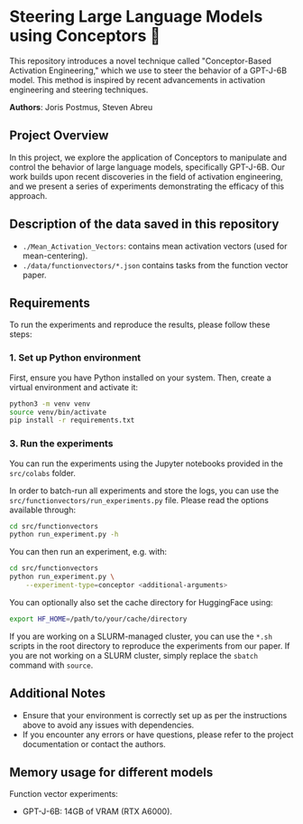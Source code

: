 
# **Steering Large Language Models using Conceptors** 🛞

This repository introduces a novel technique called "Conceptor-Based Activation Engineering," which we use to steer the behavior of a GPT-J-6B model. This method is inspired by recent advancements in activation engineering and steering techniques.

**Authors**: Joris Postmus, Steven Abreu

## Project Overview

In this project, we explore the application of Conceptors to manipulate and control the behavior of large language models, specifically GPT-J-6B. Our work builds upon recent discoveries in the field of activation engineering, and we present a series of experiments demonstrating the efficacy of this approach.

## Description of the data saved in this repository

- `./Mean_Activation_Vectors`: contains mean activation vectors (used for mean-centering).
- `./data/functionvectors/*.json` contains tasks from the function vector paper.

## Requirements

To run the experiments and reproduce the results, please follow these steps:

### 1. Set up Python environment

First, ensure you have Python installed on your system. Then, create a virtual environment and activate it:

```bash
python3 -m venv venv
source venv/bin/activate
pip install -r requirements.txt
```

### 3. Run the experiments

You can run the experiments using the Jupyter notebooks provided in the `src/colabs` folder. 

In order to batch-run all experiments and store the logs, you can use the `src/functionvectors/run_experiments.py` file. Please read the options available through:
```bash
cd src/functionvectors
python run_experiment.py -h
```
You can then run an experiment, e.g. with:
```bash
cd src/functionvectors
python run_experiment.py \
    --experiment-type=conceptor <additional-arguments>
```
You can optionally also set the cache directory for HuggingFace using:
```bash
export HF_HOME=/path/to/your/cache/directory
```
If you are working on a SLURM-managed cluster, you can use the `*.sh` scripts in the root directory to reproduce the experiments from our paper. If you are not working on a SLURM cluster, simply replace the `sbatch` command with `source`.

## Additional Notes

- Ensure that your environment is correctly set up as per the instructions above to avoid any issues with dependencies.
- If you encounter any errors or have questions, please refer to the project documentation or contact the authors.

## Memory usage for different models

Function vector experiments:
- GPT-J-6B: 14GB of VRAM (RTX A6000).
